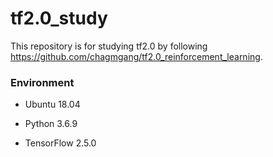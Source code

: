 # tf2.0_study
This repository is for studying tf2.0 by following https://github.com/chagmgang/tf2.0_reinforcement_learning.

### Environment
* Ubuntu 18.04

* Python 3.6.9
* TensorFlow 2.5.0
